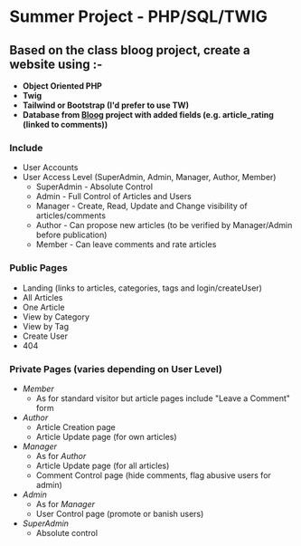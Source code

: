 # Summer Project - PHP/SQL/TWIG

## Based on the class bloog project, create a website using :-

 - **Object Oriented PHP**
 - **Twig**
 - **Tailwind or Bootstrap (I'd prefer to use TW)**
 - **Database from [Bloog](https://github.com/Leerlandais/BlOOG1) project with added fields (e.g. article_rating (linked to comments))**


### Include

- User Accounts
- User Access Level (SuperAdmin, Admin, Manager, Author, Member) 
    - SuperAdmin - Absolute Control 
    - Admin - Full Control of Articles and Users
    - Manager - Create, Read, Update and Change visibility of articles/comments
    - Author - Can propose new articles (to be verified by Manager/Admin before publication)
    - Member - Can leave comments and rate articles

### Public Pages

- Landing (links to articles, categories, tags and login/createUser)
- All Articles
- One Article
- View by Category
- View by Tag
- Create User
- 404

### Private Pages (varies depending on User Level)

- *Member*
  - As for standard visitor but article pages include "Leave a Comment" form
- *Author*
  - Article Creation page
  - Article Update page (for own articles)
- *Manager*
  - As for *Author*
  - Article Update page (for all articles)
  - Comment Control page (hide comments, flag abusive users for admin)
- *Admin*
  - As for *Manager*
  - User Control page (promote or banish users)
- *SuperAdmin*
  - Absolute control

